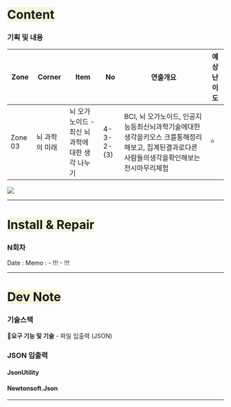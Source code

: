 # <span style="background:#f5f5dc">Content</span>

### 기획 및 내용
| Zone    | Corner   | Item                            | No        | 연출개요                                                                        | 예상난이도 |
| ------- | -------- | ------------------------------- | --------- | --------------------------------------------------------------------------- | ----- |
| Zone 03 | 뇌 과학의 미래 | 뇌 오가노이드 -<br>최신 뇌 과학에 대한 생각 나누기 | 4-3-2-(3) | BCI, 뇌 오가노이드, 인공지능등최신뇌과학기술에대한생각을키오스 크를통해정리해보고, 집계된결과로다른사람들의생각을확인해보는 전시마무리체험 | ⭐     |
![](뇌-오가노이드-세부연출계획.png)

---
# <span style="background:#f5f5dc">Install & Repair</span>
### N회차
Date : 
Memo :
	- !!!
	- !!!

---
# <span style="background:#f5f5dc">Dev Note</span>

### 기술스택

**🔹요구 기능 및 기술**
	- 파일 입출력 (JSON)

### JSON 입출력

#### JsonUtility

#### Newtonsoft.Json



---
